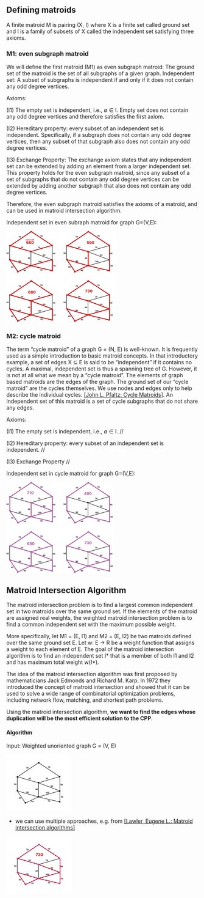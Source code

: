 ## Defining matroids ##
A finite matroid M is pairing (X, I) where X is a finite set called ground set and I is a family of subsets of X called the independent set satisfying three axioms.

### M1: even subgraph matroid ###
We will define the first matroid (M1) as even subgraph matroid:
The ground set of the matroid is the set of all subgraphs of a given graph.
Independent set: A subset of subgraphs is independent if and only if it does not contain any odd degree vertices.

Axioms:

(I1) The empty set is independent, i.e., ∅ ∈ I. Empty set does not contain any odd degree vertices and therefore satisfies the first axiom.

(I2) Hereditary property: every subset of an independent set is independent. Specifically, if a subgraph does not contain any odd degree vertices, then any subset of that subgraph also does not contain any odd degree vertices.

(I3) Exchange Property: The exchange axiom states that any independent set can be extended by adding an element from a larger independent set. This property holds for the even subgraph matroid, since any subset of a set of subgraphs that do not contain any odd degree vertices can be extended by adding another subgraph that also does not contain any odd degree vertices.

Therefore, the even subgraph matroid satisfies the axioms of a matroid, and can be used in matroid intersection algorithm.

Independent set in even subraph matroid for graph G=(V,E):

![cycle matroid independen set examples](/cycle_matroid.png "")

### M2: cycle matroid ###
The term “cycle matroid” of a graph G = (N, E) is well-known. It is frequently used as a simple introduction to basic matroid concepts. In that introductory example, a set of edges X ⊆ E is said to be “independent” if it contains no cycles. A maximal, independent set is thus a spanning tree of G. However, it is not at all what we mean by a “cycle matroid”. The elements of graph based matroids are the edges of the graph. The ground set of our “cycle matroid” are the cycles themselves. We use nodes and edges only to help describe the individual cycles. [[John L. Pfaltz: Cycle Matroids]](https://www.cs.virginia.edu/~jlp/19.CYCLE.pdf).
An independent set of this matroid is a set of cycle subgraphs that do not share any edges.

Axioms:

(I1) The empty set is independent, i.e., ∅ ∈ I. //

(I2) Hereditary property: every subset of an independent set is independent. //

(I3) Exchange Property //

Independent set in cycle matroid for graph G=(V,E):

![even subraph matroid independen set examples](/evensub_matroid.png "")

## Matroid Intersection Algorithm ##
The matroid intersection problem is to find a largest common independent set in two matroids over the same ground set. If the elements of the matroid are assigned real weights, the weighted matroid intersection problem is to find a common independent set with the maximum possible weight.

More specifically, let M1 = (E, I1) and M2 = (E, I2) be two matroids defined over the same ground set E. Let w: E -> R be a weight function that assigns a weight to each element of E. The goal of the matroid intersection algorithm is to find an independent set I* that is a member of both I1 and I2 and has maximum total weight w(I*).

The idea of the matroid intersection algorithm was first proposed by mathematicians Jack Edmonds and Richard M. Karp. In 1972 they introduced the concept of matroid intersection and showed that it can be used to solve a wide range of combinatorial optimization problems, including network flow, matching, and shortest path problems.

Using the matroid intersection algorithm, **we want to find the edges whose duplication will be the most efficient solution to the CPP**.


#### Algorithm ####
Input: Weighted unoriented graph G = (V, E)

![graph G](/original_graph.png "")

- we can use multiple approaches, e.g. from [[Lawler, Eugene L.: Matroid intersection algorithms]](https://link.springer.com/article/10.1007/BF01681329)

![intersection](/intersection.png "")
